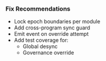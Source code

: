 ### Fix Recommendations
- Lock epoch boundaries per module
- Add cross-program sync guard
- Emit event on override attempt
- Add test coverage for:
  - Global desync
  - Governance override

